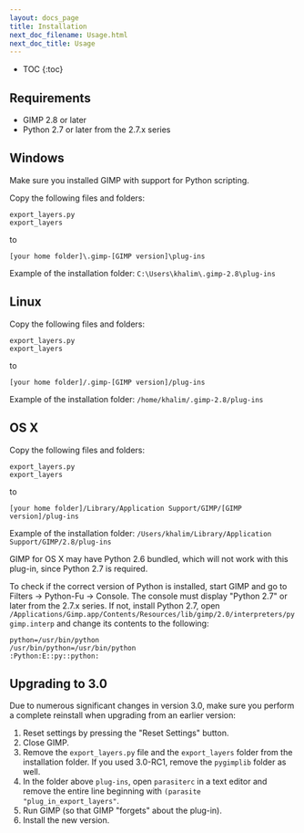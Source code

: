 ```yaml
---
layout: docs_page
title: Installation
next_doc_filename: Usage.html
next_doc_title: Usage
---
```


* TOC
{:toc}

Requirements
------------

* GIMP 2.8 or later
* Python 2.7 or later from the 2.7.x series


Windows
-------

Make sure you installed GIMP with support for Python scripting.

Copy the following files and folders:

    export_layers.py
    export_layers

to

    [your home folder]\.gimp-[GIMP version]\plug-ins

Example of the installation folder: `C:\Users\khalim\.gimp-2.8\plug-ins`


Linux
-----

Copy the following files and folders:

    export_layers.py
    export_layers

to

    [your home folder]/.gimp-[GIMP version]/plug-ins

Example of the installation folder: `/home/khalim/.gimp-2.8/plug-ins`


OS X
----

Copy the following files and folders:

    export_layers.py
    export_layers

to

    [your home folder]/Library/Application Support/GIMP/[GIMP version]/plug-ins

Example of the installation folder:
`/Users/khalim/Library/Application Support/GIMP/2.8/plug-ins`

GIMP for OS X may have Python 2.6 bundled, which will not work with this
plug-in, since Python 2.7 is required.

To check if the correct version of Python is installed, start GIMP and go to
Filters -> Python-Fu -> Console. The console must display "Python 2.7" or later
from the 2.7.x series. If not, install Python 2.7, open
`/Applications/Gimp.app/Contents/Resources/lib/gimp/2.0/interpreters/pygimp.interp`
and change its contents to the following:

    python=/usr/bin/python
    /usr/bin/python=/usr/bin/python
    :Python:E::py::python:


Upgrading to 3.0
----------------

Due to numerous significant changes in version 3.0, make sure you perform a
complete reinstall when upgrading from an earlier version:

1. Reset settings by pressing the "Reset Settings" button.
2. Close GIMP.
3. Remove the `export_layers.py` file and the `export_layers` folder from the
installation folder. If you used 3.0-RC1, remove the `pygimplib` folder as well.
4. In the folder above `plug-ins`, open `parasiterc` in a text editor and remove the entire line beginning with `(parasite "plug_in_export_layers"`.
5. Run GIMP (so that GIMP "forgets" about the plug-in).
6. Install the new version.
